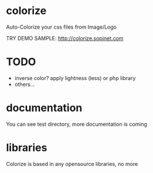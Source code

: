 colorize
========

Auto-Colorize your css files from Image/Logo

TRY DEMO SAMPLE: http://colorize.sopinet.com

TODO
====
- inverse color? apply lightness (less) or php library
- others...


documentation
=============

You can see test directory, more documentation is coming

libraries
=========

Colorize is based in any opensource libraries, no more
